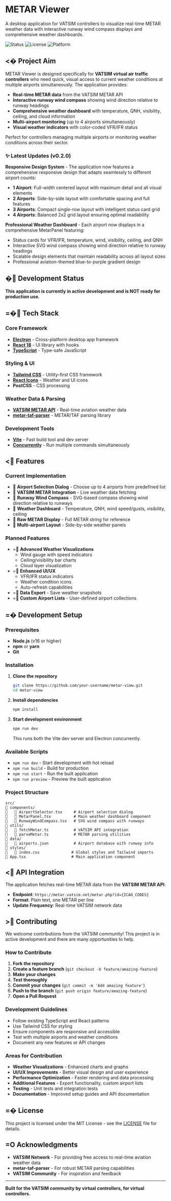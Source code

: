 # METAR Viewer

A desktop application for VATSIM controllers to visualize real-time METAR weather data with interactive runway wind compass displays and comprehensive weather dashboards.

![Status](https://img.shields.io/badge/status-in%20development-orange)
![License](https://img.shields.io/badge/license-MIT-blue)
![Platform](https://img.shields.io/badge/platform-Windows%20%7C%20macOS%20%7C%20Linux-lightgrey)

## <� Project Aim

METAR Viewer is designed specifically for **VATSIM virtual air traffic controllers** who need quick, visual access to current weather conditions at multiple airports simultaneously. The application provides:

- **Real-time METAR data** from the VATSIM METAR API
- **Interactive runway wind compass** showing wind direction relative to runway headings
- **Comprehensive weather dashboard** with temperature, QNH, visibility, ceiling, and cloud information
- **Multi-airport monitoring** (up to 4 airports simultaneously)
- **Visual weather indicators** with color-coded VFR/IFR status

Perfect for controllers managing multiple airports or monitoring weather conditions across their sector.

### ✨ Latest Updates (v0.2.0)

**Responsive Design System** - The application now features a comprehensive responsive design that adapts seamlessly to different airport counts:
- **1 Airport**: Full-width centered layout with maximum detail and all visual elements
- **2 Airports**: Side-by-side layout with comfortable spacing and full features
- **3 Airports**: Compact single-row layout with intelligent status card grid
- **4 Airports**: Balanced 2x2 grid layout ensuring optimal readability

**Professional Weather Dashboard** - Each airport now displays in a comprehensive MetarPanel featuring:
- Status cards for VFR/IFR, temperature, wind, visibility, ceiling, and QNH
- Interactive SVG wind compass showing wind direction relative to runway headings
- Scalable design elements that maintain readability across all layout sizes
- Professional aviation-themed blue-to-purple gradient design

## � Development Status

**This application is currently in active development and is NOT ready for production use.**

## =� Tech Stack

### Core Framework
- **[Electron](https://electronjs.org/)** - Cross-platform desktop app framework
- **[React 18](https://react.dev/)** - UI library with hooks
- **[TypeScript](https://typescriptlang.org/)** - Type-safe JavaScript

### Styling & UI
- **[Tailwind CSS](https://tailwindcss.com/)** - Utility-first CSS framework
- **[React Icons](https://react-icons.github.io/react-icons/)** - Weather and UI icons
- **PostCSS** - CSS processing

### Weather Data & Parsing
- **[VATSIM METAR API](https://metar.vatsim.net/)** - Real-time aviation weather data
- **[metar-taf-parser](https://www.npmjs.com/package/metar-taf-parser)** - METAR/TAF parsing library

### Development Tools
- **[Vite](https://vitejs.dev/)** - Fast build tool and dev server
- **[Concurrently](https://www.npmjs.com/package/concurrently)** - Run multiple commands simultaneously

## < Features

### Current Implementation
-  **Airport Selection Dialog** - Choose up to 4 airports from predefined list
-  **VATSIM METAR Integration** - Live weather data fetching
-  **Runway Wind Compass** - SVG-based compass showing wind direction relative to runways
-  **Weather Dashboard** - Temperature, QNH, wind speed/gusts, visibility, ceiling
-  **Raw METAR Display** - Full METAR string for reference
-  **Multi-airport Layout** - Side-by-side weather panels

### Planned Features
- = **Advanced Weather Visualizations**
  - Wind gauge with speed indicators
  - Ceiling/visibility bar charts
  - Cloud layer visualization
- = **Enhanced UI/UX**
  - VFR/IFR status indicators
  - Weather condition icons
  - Auto-refresh capabilities
- = **Data Export** - Save weather snapshots
- = **Custom Airport Lists** - User-defined airport collections

## =� Development Setup

### Prerequisites
- **Node.js** (v16 or higher)
- **npm** or **yarn**
- **Git**

### Installation

1. **Clone the repository**
   ```bash
   git clone https://github.com/your-username/metar-view.git
   cd metar-view
   ```

2. **Install dependencies**
   ```bash
   npm install
   ```

3. **Start development environment**
   ```bash
   npm run dev
   ```
   This runs both the Vite dev server and Electron concurrently.

### Available Scripts

- `npm run dev` - Start development with hot reload
- `npm run build` - Build for production
- `npm run start` - Run the built application
- `npm run preview` - Preview the built application

### Project Structure

```
src/
   components/
      AirportSelector.tsx     # Airport selection dialog
      MetarPanel.tsx          # Main weather dashboard component
      RunwayWindCompass.tsx   # SVG wind compass with runways
   utils/
      fetchMetar.ts           # VATSIM API integration
      parseMetar.ts           # METAR parsing utilities
   data/
      airports.json           # Airport database with runway info
   styles/
      index.css              # Global styles and Tailwind imports
   App.tsx                    # Main application component
```

## < API Integration

The application fetches real-time METAR data from the **VATSIM METAR API**:
- **Endpoint**: `https://metar.vatsim.net/metar.php?id={ICAO_CODES}`
- **Format**: Plain text, one METAR per line
- **Update Frequency**: Real-time VATSIM network data

## > Contributing

We welcome contributions from the VATSIM community! This project is in active development and there are many opportunities to help.

### How to Contribute

1. **Fork the repository**
2. **Create a feature branch** (`git checkout -b feature/amazing-feature`)
3. **Make your changes**
4. **Test thoroughly**
5. **Commit your changes** (`git commit -m 'Add amazing feature'`)
6. **Push to the branch** (`git push origin feature/amazing-feature`)
7. **Open a Pull Request**

### Development Guidelines

- Follow existing TypeScript and React patterns
- Use Tailwind CSS for styling
- Ensure components are responsive and accessible
- Test with multiple airports and weather conditions
- Document any new features or API changes

### Areas for Contribution

- **Weather Visualizations** - Enhanced charts and graphs
- **UI/UX Improvements** - Better visual design and user experience
- **Performance Optimization** - Faster rendering and data processing
- **Additional Features** - Export functionality, custom airport lists
- **Testing** - Unit tests and integration tests
- **Documentation** - Improved setup guides and API documentation

## =� License

This project is licensed under the MIT License - see the [LICENSE](LICENSE) file for details.

## =O Acknowledgments

- **VATSIM Network** - For providing free access to real-time aviation weather data
- **metar-taf-parser** - For robust METAR parsing capabilities
- **VATSIM Community** - For inspiration and feedback

---

**Built for the VATSIM community by virtual controllers, for virtual controllers.**
